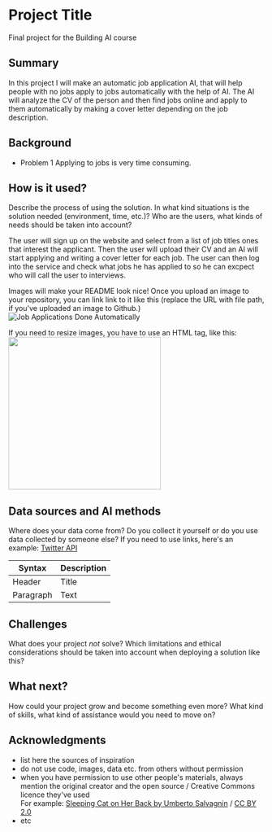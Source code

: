 # Project Title

Final project for the Building AI course

## Summary

In this project I will make an automatic job application AI, that will help people with no jobs apply to jobs automatically with the help of AI. The AI will analyze the CV of the person and then find jobs online and apply to them automatically by making a cover letter depending on the job description. 


## Background


* Problem 1
Applying to jobs is very time consuming.


## How is it used?

Describe the process of using the solution. In what kind situations is the solution needed (environment, time, etc.)? Who are the users, what kinds of needs should be taken into account?

The user will sign up on the website and select from a list of job titles ones that interest the applicant. Then the user will upload their CV and an AI will start applying and writing a cover letter for each job. The user can then log into the service and check what jobs he has applied to so he can excpect who will call the user to interviews.

Images will make your README look nice!
Once you upload an image to your repository, you can link link to it like this (replace the URL with file path, if you've uploaded an image to Github.)
![Job Applications Done Automatically](https://www.thebalancecareers.com/thmb/la332AU3WIapcB8yEiSJtog4f0g=/2121x1414/filters:no_upscale():max_bytes(150000):strip_icc()/GettyImages-1186821733-8293b36141c947c68f635ae24eecfaa3.jpg)

If you need to resize images, you have to use an HTML tag, like this:
<img src="https://www.thebalancecareers.com/thmb/la332AU3WIapcB8yEiSJtog4f0g=/2121x1414/filters:no_upscale():max_bytes(150000):strip_icc()/GettyImages-1186821733-8293b36141c947c68f635ae24eecfaa3.jpg" width="300">


## Data sources and AI methods
Where does your data come from? Do you collect it yourself or do you use data collected by someone else?
If you need to use links, here's an example:
[Twitter API](https://developer.twitter.com/en/docs)

| Syntax      | Description |
| ----------- | ----------- |
| Header      | Title       |
| Paragraph   | Text        |

## Challenges

What does your project _not_ solve? Which limitations and ethical considerations should be taken into account when deploying a solution like this?

## What next?

How could your project grow and become something even more? What kind of skills, what kind of assistance would you  need to move on? 


## Acknowledgments

* list here the sources of inspiration 
* do not use code, images, data etc. from others without permission
* when you have permission to use other people's materials, always mention the original creator and the open source / Creative Commons licence they've used
  <br>For example: [Sleeping Cat on Her Back by Umberto Salvagnin](https://commons.wikimedia.org/wiki/File:Sleeping_cat_on_her_back.jpg#filelinks) / [CC BY 2.0](https://creativecommons.org/licenses/by/2.0)
* etc
